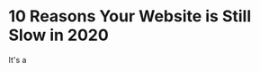 # 10 Reasons Your Website is Still Slow in 2020

It's a 
<!--stackedit_data:
eyJoaXN0b3J5IjpbLTMxNzQwMTEzNV19
-->